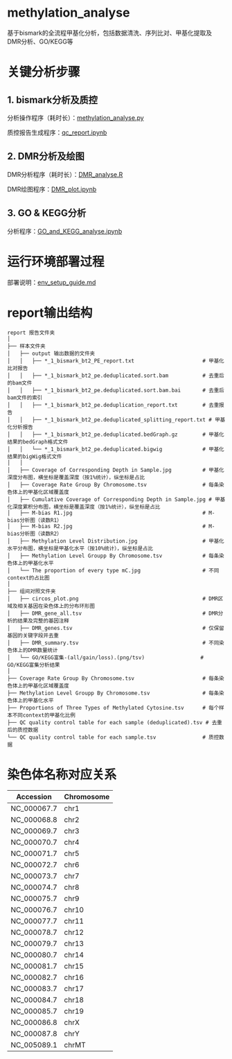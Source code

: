 # methylation_analyse
基于bismark的全流程甲基化分析，包括数据清洗、序列比对、甲基化提取及DMR分析、GO/KEGG等


# 关键分析步骤

## 1. bismark分析及质控

分析操作程序（耗时长）：[methylation_analyse.py](methylation_analyse.py)

质控报告生成程序：[qc_report.ipynb](qc_report.ipynb)

## 2. DMR分析及绘图

DMR分析程序（耗时长）：[DMR_analyse.R](DMR_analyse.R)

DMR绘图程序：[DMR_plot.ipynb](DMR_plot.ipynb)

## 3. GO & KEGG分析

分析程序：[GO_and_KEGG_analyse.ipynb](GO_and_KEGG_analyse.ipynb)

# 运行环境部署过程

部署说明：[env_setup_guide.md](env_setup_guide.md)

# report输出结构
```
report 报告文件夹
│
├── 样本文件夹
│   ├── output 输出数据的文件夹
│   │   ├── *_1_bismark_bt2_PE_report.txt                      # 甲基化比对报告
│   │   ├── *_1_bismark_bt2_pe.deduplicated.sort.bam           # 去重后的bam文件
│   │   ├── *_1_bismark_bt2_pe.deduplicated.sort.bam.bai       # 去重后bam文件的索引
│   │   ├── *_1_bismark_bt2_pe.deduplication_report.txt        # 去重报告
│   │   ├── *_1_bismark_bt2_pe.deduplicated_splitting_report.txt # 甲基化分析报告
│   │   ├── *_1_bismark_bt2_pe.deduplicated.bedGraph.gz        # 甲基化结果的bedGraph格式文件
│   │   └── *_1_bismark_bt2_pe.deduplicated.bigwig             # 甲基化结果的bigWig格式文件
│   │
│   ├── Coverage of Corresponding Depth in Sample.jpg          # 甲基化深度分布图，横坐标是覆盖深度（按1%统计），纵坐标是占比
│   ├── Coverage Rate Group By Chromosome.tsv                  # 每条染色体上的甲基化区域覆盖度
│   ├── Cumulative Coverage of Corresponding Depth in Sample.jpg # 甲基化深度累积分布图，横坐标是覆盖深度（按1%统计），纵坐标是占比
│   ├── M-bias R1.jpg                                          # M-bias分析图（读数R1）
│   ├── M-bias R2.jpg                                          # M-bias分析图（读数R2）
│   ├── Methylation Level Distribution.jpg                     # 甲基化水平分布图，横坐标是甲基化水平（按10%统计），纵坐标是占比
│   ├── Methylation Level Groupp By Chromosome.tsv             # 每条染色体上的甲基化水平
│   └── The proportion of every type mC.jpg                    # 不同context的占比图
│
├── 组间对照文件夹
│   ├── circos_plot.png                                        # DMR区域及相关基因在染色体上的分布环形图
│   ├── DMR_gene_all.tsv                                       # DMR分析的结果及完整的基因注释
│   ├── DMR_genes.tsv                                          # 仅保留基因的关键字段并去重
│   ├── DMR_summary.tsv                                        # 不同染色体上的DMR数量统计
│   └── GO/KEGG富集-(all/gain/loss).(png/tsv)                  # GO/KEGG富集分析结果
│
├── Coverage Rate Group By Chromosome.tsv                      # 每条染色体上的甲基化区域覆盖度
├── Methylation Level Groupp By Chromosome.tsv                 # 每条染色体上的甲基化水平
├── Proportions of Three Types of Methylated Cytosine.tsv      # 每个样本不同context的甲基化比例
├── QC quality control table for each sample (deduplicated).tsv # 去重后的质控数据
└── QC quality control table for each sample.tsv               # 质控数据
```

# 染色体名称对应关系

| Accession   | Chromosome |
|-------------|------------|
| NC_000067.7 | chr1       |
| NC_000068.8 | chr2       |
| NC_000069.7 | chr3       |
| NC_000070.7 | chr4       |
| NC_000071.7 | chr5       |
| NC_000072.7 | chr6       |
| NC_000073.7 | chr7       |
| NC_000074.7 | chr8       |
| NC_000075.7 | chr9       |
| NC_000076.7 | chr10      |
| NC_000077.7 | chr11      |
| NC_000078.7 | chr12      |
| NC_000079.7 | chr13      |
| NC_000080.7 | chr14      |
| NC_000081.7 | chr15      |
| NC_000082.7 | chr16      |
| NC_000083.7 | chr17      |
| NC_000084.7 | chr18      |
| NC_000085.7 | chr19      |
| NC_000086.8 | chrX       |
| NC_000087.8 | chrY       |
| NC_005089.1 | chrMT      |
